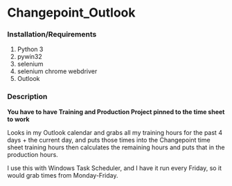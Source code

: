 # Changepoint_Outlook

### Installation/Requirements
1. Python 3
2. pywin32
3. selenium
4. selenium chrome webdriver
5. Outlook

### Description
**You have to have Training and Production Project pinned to the time sheet to work**

Looks in my Outlook calendar and grabs all my training hours for the past 4 days + the current day, and puts those times into the Changepoint time sheet training hours then calculates the remaining hours and puts that in the production hours.

I use this with Windows Task Scheduler, and I have it run every Friday, so it would grab times from Monday-Friday.
